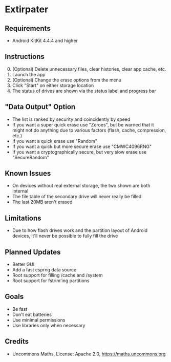 Extirpater
==========

Requirements
------------
- Android KitKit 4.4.4 and higher

Instructions
------------
0. (Optional) Delete unnecessary files, clear histories, clear app cache, etc.
1. Launch the app
2. (Optional) Change the erase options from the menu
3. Click "Start" on either storage location
4. The status of drives are shown via the status label and progress bar

"Data Output" Option
--------------------
- The list is ranked by security and coincidently by speed
- If you want a super quick erase use "Zeroes", but be warned that it might not do anything due to various factors (flash, cache, compression, etc.)
- If you want a quick erase use "Random"
- If you want a quick but more secure erase use "CMWC4096RNG"
- If you want a cryptographically secure, but very slow erase use "SecureRandom"

Known Issues
------------
- On devices without real external storage, the two shown are both internal
- The file table of the secondary drive will never really be filled
- The last 20MB aren't erased

Limitations
-----------
- Due to how flash drives work and the partition layout of Android devices, it'll never be possible to fully fill the drive

Planned Updates
---------------
- Better GUI
- Add a fast csprng data source
- Root support for filling /cache and /system
- Root support for fstrim'ing partitions

Goals
-----
- Be fast
- Don't eat batteries
- Use minimal permissions
- Use libraries only when necessary

Credits
-------
- Uncommons Maths, License: Apache 2.0, https://maths.uncommons.org
